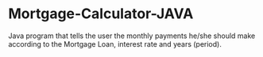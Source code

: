 # Mortgage-Calculator-JAVA
Java program that tells the user the monthly payments he/she should make according to the Mortgage Loan, interest rate and years (period).
